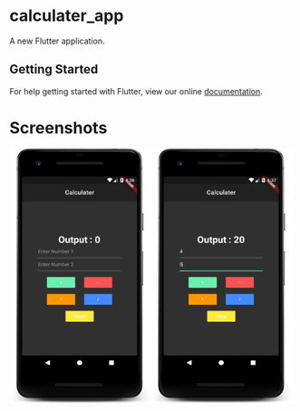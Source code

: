 # calculater_app

A new Flutter application.

## Getting Started

For help getting started with Flutter, view our online
[documentation](https://flutter.io/).

# Screenshots
<img src="https://github.com/ashishrawat2911/Flutter-BasicCalculaterApp/blob/master/screenshots/screenshot1.png" height=450 width=250><img src="https://github.com/ashishrawat2911/Flutter-BasicCalculaterApp/blob/master/screenshots/screenshot2.png" height=450 width=250>
